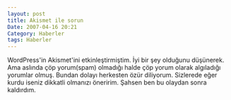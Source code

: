 ```yaml
---
layout: post
title: Akismet ile sorun
Date: 2007-04-16 20:21
Category: Haberler
tags: Haberler
---
```


WordPress'in Akismet'ini etkinleştirmiştim. İyi bir şey olduğunu
düşünerek. Ama aslında çöp yorum(spam) olmadığı halde çöp yorum olarak
algıladığı yorumlar olmuş. Bundan dolayı herkesten özür diliyorum.
Sizlerede eğer kurdu iseniz dikkatli olmanızı öneririm. Şahsen ben bu
olaydan sonra kaldırdım.
